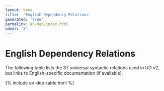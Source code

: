 ```yaml
---
layout: base
title:  'English Dependency Relations'
generated: 'true'
permalink: en/dep/index.html
udver: '2'
---
```


# English Dependency Relations

The following table lists the 37 universal syntactic relations used in UD v2, but links to English-specific documentation
(if available).

{% include en-dep-table.html %}


